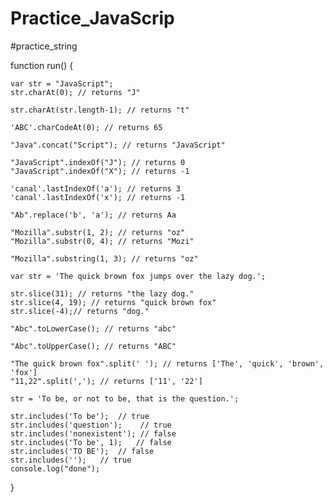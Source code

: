 # Practice_JavaScrip
#practice_string

function run() {

	var str = "JavaScript";
	str.charAt(0); // returns "J"

	str.charAt(str.length-1); // returns "t"

	'ABC'.charCodeAt(0); // returns 65

	"Java".concat("Script"); // returns "JavaScript"

	"JavaScript".indexOf("J"); // returns 0
	"JavaScript".indexOf("X"); // returns -1

	'canal'.lastIndexOf('a'); // returns 3
	'canal'.lastIndexOf('x'); // returns -1

	"Ab".replace('b', 'a'); // returns Aa

	"Mozilla".substr(1, 2); // returns "oz"
	"Mozilla".substr(0, 4); // returns "Mozi"

	"Mozilla".substring(1, 3); // returns "oz"

	var str = 'The quick brown fox jumps over the lazy dog.';

	str.slice(31); // returns "the lazy dog."
	str.slice(4, 19); // returns "quick brown fox"
	str.slice(-4);// returns "dog."

	"Abc".toLowerCase(); // returns "abc"

	"Abc".toUpperCase(); // returns "ABC"

	"The quick brown fox".split(' '); // returns ['The', 'quick', 'brown', 'fox']
	"11,22".split(','); // returns ['11', '22']

	str = 'To be, or not to be, that is the question.';

	str.includes('To be'); 	// true
	str.includes('question');    // true
	str.includes('nonexistent'); // false
	str.includes('To be', 1);	// false
	str.includes('TO BE');	// false
	str.includes('');	// true
	console.log("done");
}
